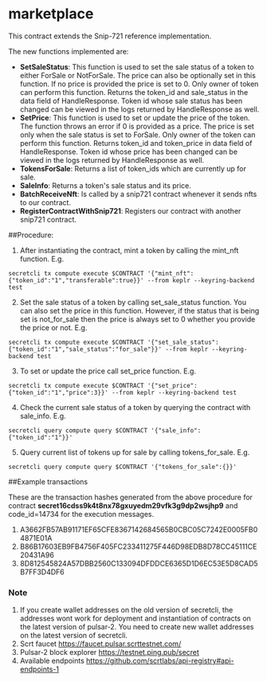 # marketplace

This contract extends the Snip-721 reference implementation.

The new functions implemented are:
- **SetSaleStatus**: This function is used to set the sale status of a token to either ForSale or NotForSale. The price can also be optionally set in this function. If no price is provided the price is set to 0. Only owner of token can perform this function. Returns the token_id and sale_status in the data field of HandleResponse. Token id whose sale status has been changed can be viewed in the logs returned by HandleResponse as well. 
- **SetPrice**: This function is used to set or update the price of the token. The function throws an error if 0 is provided as a price. The price is set only when the sale status is set to ForSale. Only owner of the token can perform this function. Returns token_id and token_price in data field of HandleResponse. Token id whose price has been changed can be viewed in the logs returned by HandleResponse as well.
- **TokensForSale**: Returns a list of token_ids which are currently up for sale.
- **SaleInfo**: Returns a token's sale status and its price.
- **BatchReceiveNft**: Is called by a snip721 contract whenever it sends nfts to our contract.
- **RegisterContractWithSnip721**: Registers our contract with another snip721 contract.

##Procedure:

1) After instantiating the contract, mint a token by calling the mint_nft function. E.g.
```
secretcli tx compute execute $CONTRACT '{"mint_nft": {"token_id":"1","transferable":true}}' --from keplr --keyring-backend test
```
2) Set the sale status of a token by calling set_sale_status function. You can also set the price in this function. However, if the status that is being set is not_for_sale then the price is always set to 0 whether you provide the price or not. E.g.
```
secretcli tx compute execute $CONTRACT '{"set_sale_status": {"token_id":"1","sale_status":"for_sale"}}' --from keplr --keyring-backend test
```
3) To set or update the price call set_price function. E.g.
```
secretcli tx compute execute $CONTRACT '{"set_price": {"token_id":"1","price":3}}' --from keplr --keyring-backend test
```
4) Check the current sale status of a token by querying the contract with sale_info. E.g.
```
secretcli query compute query $CONTRACT '{"sale_info": {"token_id":"1"}}'
```
5) Query current list of tokens up for sale by calling tokens_for_sale. E.g.
```
secretcli query compute query $CONTRACT '{"tokens_for_sale":{}}'
```

##Example transactions

These are the transaction hashes generated from the above procedure for contract **secret16cdss9k4t8nx78gxuyedm29vfk3g9dp2wsjhp9** and code_id=14734 for the execution messages.

1) A3662FB57AB91171EF65CFE8367142684565B0CBC05C7242E0005FB04871E01A
2) B86B17603EB9FB4756F405FC233411275F446D98EDB8D78CC45111CE20431A96
3) 8D812545824A57DBB2560C133094DFDDCE6365D1D6EC53E5D8CAD5B7FF3D4DF6

### Note
1. If you create wallet addresses on the old version of secretcli, the addresses wont work for deployment and instantiation of contracts on the latest version of pulsar-2. You need to create new wallet addresses on the latest version of secretcli.
2. Scrt faucet https://faucet.pulsar.scrttestnet.com/
3. Pulsar-2 block explorer https://testnet.ping.pub/secret
4. Available endpoints https://github.com/scrtlabs/api-registry#api-endpoints-1
